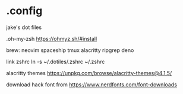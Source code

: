 # .config

jake's dot files

.oh-my-zsh
https://ohmyz.sh/#install

brew:
neovim
spaceship
tmux
alacritty
ripgrep
deno

link zshrc
ln -s ~/.dotiles/.zshrc ~/.zshrc

alacritty themes
https://unpkg.com/browse/alacritty-themes@4.1.5/

download hack font from
https://www.nerdfonts.com/font-downloads
